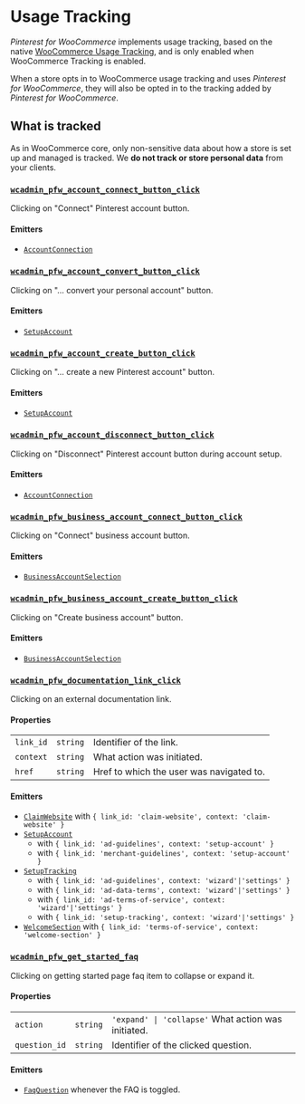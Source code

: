 # Usage Tracking

_Pinterest for WooCommerce_ implements usage tracking, based on the native [WooCommerce Usage Tracking](https://woocommerce.com/usage-tracking/), and is only enabled when WooCommerce Tracking is enabled.

When a store opts in to WooCommerce usage tracking and uses _Pinterest for WooCommerce_, they will also be opted in to the tracking added by _Pinterest for WooCommerce_.

## What is tracked

As in WooCommerce core, only non-sensitive data about how a store is set up and managed is tracked. We **do not track or store personal data** from your clients.

<woo-tracking-jsdoc>
<!---
Everything below will be automatically generated by `woo-tracking-jsdoc`.
Do not edit it manually!
-->

### [`wcadmin_pfw_account_connect_button_click`](assets/source/setup-guide/app/components/Account/Connection.js#L37)
Clicking on "Connect" Pinterest account button.
#### Emitters
- [`AccountConnection`](assets/source/setup-guide/app/components/Account/Connection.js#L60)

### [`wcadmin_pfw_account_convert_button_click`](assets/source/setup-guide/app/steps/SetupAccount.js#L31)
Clicking on "… convert your personal account" button.
#### Emitters
- [`SetupAccount`](assets/source/setup-guide/app/steps/SetupAccount.js#L53)

### [`wcadmin_pfw_account_create_button_click`](assets/source/setup-guide/app/steps/SetupAccount.js#L26)
Clicking on "… create a new Pinterest account" button.
#### Emitters
- [`SetupAccount`](assets/source/setup-guide/app/steps/SetupAccount.js#L53)

### [`wcadmin_pfw_account_disconnect_button_click`](assets/source/setup-guide/app/components/Account/Connection.js#L42)
Clicking on "Disconnect" Pinterest account button during account setup.
#### Emitters
- [`AccountConnection`](assets/source/setup-guide/app/components/Account/Connection.js#L60)

### [`wcadmin_pfw_business_account_connect_button_click`](assets/source/setup-guide/app/components/Account/BusinessAccountSelection.js#L24)
Clicking on "Connect" business account button.
#### Emitters
- [`BusinessAccountSelection`](assets/source/setup-guide/app/components/Account/BusinessAccountSelection.js#L40)

### [`wcadmin_pfw_business_account_create_button_click`](assets/source/setup-guide/app/components/Account/BusinessAccountSelection.js#L19)
Clicking on "Create business account" button.
#### Emitters
- [`BusinessAccountSelection`](assets/source/setup-guide/app/components/Account/BusinessAccountSelection.js#L40)

### [`wcadmin_pfw_documentation_link_click`](assets/source/setup-guide/index.js#L122)
Clicking on an external documentation link.
#### Properties
|   |   |   |
|---|---|---|
`link_id` | `string` | Identifier of the link.
`context` | `string` | What action was initiated.
`href` | `string` | Href to which the user was navigated to.
#### Emitters
- [`ClaimWebsite`](assets/source/setup-guide/app/steps/ClaimWebsite.js#L57) with `{ link_id: 'claim-website', context: 'claim-website' }`
- [`SetupAccount`](assets/source/setup-guide/app/steps/SetupAccount.js#L53)
	- with `{ link_id: 'ad-guidelines', context: 'setup-account' }`
	- with `{ link_id: 'merchant-guidelines', context: 'setup-account' }`
- [`SetupTracking`](assets/source/setup-guide/app/steps/SetupTracking.js#L50)
	- with `{ link_id: 'ad-guidelines', context: 'wizard'|'settings' }`
	- with `{ link_id: 'ad-data-terms', context: 'wizard'|'settings' }`
	- with `{ link_id: 'ad-terms-of-service', context: 'wizard'|'settings' }`
	- with `{ link_id: 'setup-tracking', context: 'wizard'|'settings' }`
- [`WelcomeSection`](assets/source/setup-guide/app/views/LandingPageApp.js#L34) with `{ link_id: 'terms-of-service', context: 'welcome-section' }`

### [`wcadmin_pfw_get_started_faq`](assets/source/setup-guide/app/views/LandingPageApp.js#L213)
Clicking on getting started page faq item to collapse or expand it.
#### Properties
|   |   |   |
|---|---|---|
`action` | `string` | `'expand' \| 'collapse'` What action was initiated.
`question_id` | `string` | Identifier of the clicked question.
#### Emitters
- [`FaqQuestion`](assets/source/setup-guide/app/views/LandingPageApp.js#L232) whenever the FAQ is toggled.

<!---
End of `woo-tracking-jsdoc`-generated content.
-->
</woo-tracking-jsdoc>